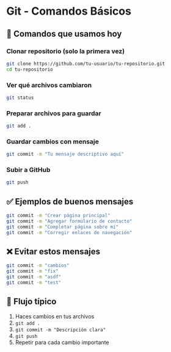 # Git - Comandos Básicos

## 🚀 Comandos que usamos hoy

### Clonar repositorio (solo la primera vez)
```bash
git clone https://github.com/tu-usuario/tu-repositorio.git
cd tu-repositorio
```

### Ver qué archivos cambiaron
```bash
git status
```

### Preparar archivos para guardar
```bash
git add .
```

### Guardar cambios con mensaje
```bash
git commit -m "Tu mensaje descriptivo aquí"
```

### Subir a GitHub
```bash
git push
```

## ✅ Ejemplos de buenos mensajes

```bash
git commit -m "Crear página principal"
git commit -m "Agregar formulario de contacto"
git commit -m "Completar página sobre mí"
git commit -m "Corregir enlaces de navegación"
```

## ❌ Evitar estos mensajes

```bash
git commit -m "cambios"
git commit -m "fix"
git commit -m "asdf"
git commit -m "test"
```

## 🔄 Flujo típico

1. Haces cambios en tus archivos
2. `git add .`
3. `git commit -m "Descripción clara"`
4. `git push`
5. Repetir para cada cambio importante